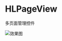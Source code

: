 # HLPageView
多页面管理控件

![效果图](https://upload-images.jianshu.io/upload_images/3643442-e18f4b3693aae181.png?imageMogr2/auto-orient/strip%7CimageView2/2/w/1240)
